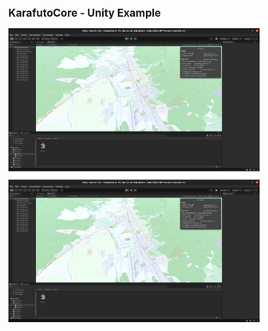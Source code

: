 ## KarafutoCore - Unity Example

![Ubuntu Preview](github-assets/osm-tiles-ubuntu.png)

![Ubuntu Preview Sattelite](github-assets/osm-tiles-ubuntu.png)